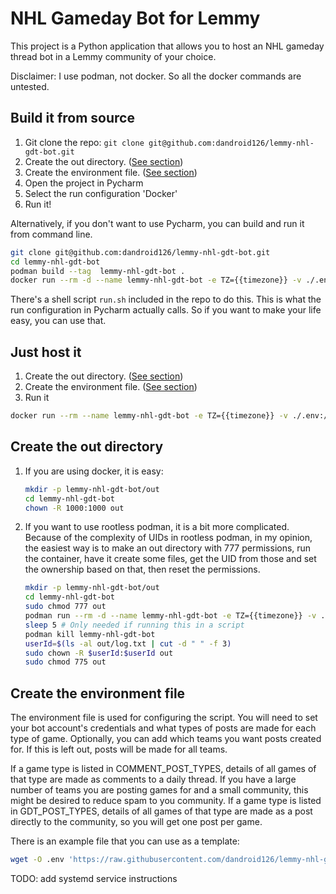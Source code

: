 # NHL Gameday Bot for Lemmy
This project is a Python application that allows you to host an NHL gameday thread bot in a Lemmy community of your choice.

Disclaimer: I use podman, not docker. So all the docker commands are untested.

## Build it from source
1. Git clone the repo: `git clone git@github.com:dandroid126/lemmy-nhl-gdt-bot.git`
2. Create the out directory. ([See section](#create-the-out-directory))
3. Create the environment file. ([See section](#create-the-environment-file))
4. Open the project in Pycharm
5. Select the run configuration 'Docker'
6. Run it!

Alternatively, if you don't want to use Pycharm, you can build and run it from command line. 
```bash
git clone git@github.com:dandroid126/lemmy-nhl-gdt-bot.git
cd lemmy-nhl-gdt-bot
podman build --tag  lemmy-nhl-gdt-bot .
docker run --rm -d --name lemmy-nhl-gdt-bot -e TZ={{timezone}} -v ./.env:/app/.env -v ./out:/app/out localhost/lemmy-nhl-gdt-bot:latest
```
There's a shell script `run.sh` included in the repo to do this. This is what the run configuration in Pycharm actually calls. So if you want to make your life easy, you can use that.

## Just host it
1. Create the out directory. ([See section](#create-the-out-directory))
2. Create the environment file. ([See section](#create-the-environment-file))
3. Run it
```bash
docker run --rm --name lemmy-nhl-gdt-bot -e TZ={{timezone}} -v ./.env:/app/.env -v ./out:/app/out ghcr.io/dandroid126/lemmy-nhl-gdt-bot:main
```

## Create the out directory
1. If you are using docker, it is easy:
    ```bash
    mkdir -p lemmy-nhl-gdt-bot/out
    cd lemmy-nhl-gdt-bot
    chown -R 1000:1000 out
    ```
2. If you want to use rootless podman, it is a bit more complicated. Because of the complexity of UIDs in rootless podman, in my opinion, the easiest way is to make an out directory with 777 permissions, run the container, have it create some files, get the UID from those and set the ownership based on that, then reset the permissions.
    ```bash
    mkdir -p lemmy-nhl-gdt-bot/out
    cd lemmy-nhl-gdt-bot
    sudo chmod 777 out
    podman run --rm -d --name lemmy-nhl-gdt-bot -e TZ={{timezone}} -v ./.env:/app/.env -v ./out:/app/out ghcr.io/dandroid126/lemmy-nhl-gdt-bot:main
    sleep 5 # Only needed if running this in a script
    podman kill lemmy-nhl-gdt-bot
    userId=$(ls -al out/log.txt | cut -d " " -f 3)
    sudo chown -R $userId:$userId out
    sudo chmod 775 out
    ```

## Create the environment file
The environment file is used for configuring the script. You will need to set your bot account's credentials and what types of posts are made for each type of game. Optionally, you can add which teams you want posts created for. If this is left out, posts will be made for all teams. 

If a game type is listed in COMMENT_POST_TYPES, details of all games of that type are made as comments to a daily thread. If you have a large number of teams you are posting games for and a small community, this might be desired to reduce spam to you community. If a game type is listed in GDT_POST_TYPES, details of all games of that type are made as a post directly to the community, so you will get one post per game.

There is an example file that you can use as a template:
   ```bash
   wget -O .env 'https://raw.githubusercontent.com/dandroid126/lemmy-nhl-gdt-bot/main/environment_example'
   ```

TODO: add systemd service instructions
